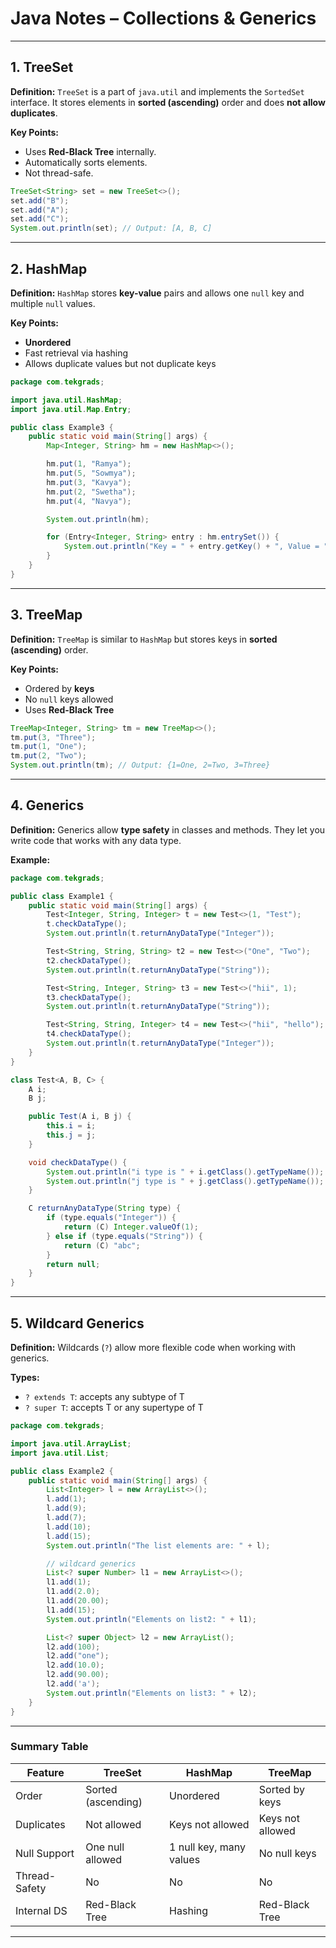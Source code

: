 

# Java Notes – Collections & Generics

---

## 1. **TreeSet**

**Definition:**
`TreeSet` is a part of `java.util` and implements the `SortedSet` interface. It stores elements in **sorted (ascending)** order and does **not allow duplicates**.

**Key Points:**

* Uses **Red-Black Tree** internally.
* Automatically sorts elements.
* Not thread-safe.

```java
TreeSet<String> set = new TreeSet<>();
set.add("B");
set.add("A");
set.add("C");
System.out.println(set); // Output: [A, B, C]
```

---

## 2. **HashMap**

**Definition:**
`HashMap` stores **key-value** pairs and allows one `null` key and multiple `null` values.

**Key Points:**

* **Unordered**
* Fast retrieval via hashing
* Allows duplicate values but not duplicate keys

```java
package com.tekgrads;

import java.util.HashMap;
import java.util.Map.Entry;

public class Example3 {
    public static void main(String[] args) {
        Map<Integer, String> hm = new HashMap<>();

        hm.put(1, "Ramya");
        hm.put(5, "Sowmya");
        hm.put(3, "Kavya");
        hm.put(2, "Swetha");
        hm.put(4, "Navya");

        System.out.println(hm);

        for (Entry<Integer, String> entry : hm.entrySet()) {
            System.out.println("Key = " + entry.getKey() + ", Value = " + entry.getValue());
        }
    }
}
```

---

## 3. **TreeMap**

**Definition:**
`TreeMap` is similar to `HashMap` but stores keys in **sorted (ascending)** order.

**Key Points:**

* Ordered by **keys**
* No `null` keys allowed
* Uses **Red-Black Tree**

```java
TreeMap<Integer, String> tm = new TreeMap<>();
tm.put(3, "Three");
tm.put(1, "One");
tm.put(2, "Two");
System.out.println(tm); // Output: {1=One, 2=Two, 3=Three}
```

---

## 4. **Generics**

**Definition:**
Generics allow **type safety** in classes and methods. They let you write code that works with any data type.

**Example:**

```java
package com.tekgrads;

public class Example1 {
    public static void main(String[] args) {
        Test<Integer, String, Integer> t = new Test<>(1, "Test");
        t.checkDataType();
        System.out.println(t.returnAnyDataType("Integer"));

        Test<String, String, String> t2 = new Test<>("One", "Two");
        t2.checkDataType();
        System.out.println(t.returnAnyDataType("String"));

        Test<String, Integer, String> t3 = new Test<>("hii", 1);
        t3.checkDataType();
        System.out.println(t.returnAnyDataType("String"));

        Test<String, String, Integer> t4 = new Test<>("hii", "hello");
        t4.checkDataType();
        System.out.println(t.returnAnyDataType("Integer"));
    }
}

class Test<A, B, C> {
    A i;
    B j;

    public Test(A i, B j) {
        this.i = i;
        this.j = j;
    }

    void checkDataType() {
        System.out.println("i type is " + i.getClass().getTypeName());
        System.out.println("j type is " + j.getClass().getTypeName());
    }

    C returnAnyDataType(String type) {
        if (type.equals("Integer")) {
            return (C) Integer.valueOf(1);
        } else if (type.equals("String")) {
            return (C) "abc";
        }
        return null;
    }
}
```

---

## 5. **Wildcard Generics**

**Definition:**
Wildcards (`?`) allow more flexible code when working with generics.

**Types:**

* `? extends T`: accepts any subtype of T
* `? super T`: accepts T or any supertype of T

```java
package com.tekgrads;

import java.util.ArrayList;
import java.util.List;

public class Example2 {
    public static void main(String[] args) {
        List<Integer> l = new ArrayList<>();
        l.add(1);
        l.add(9);
        l.add(7);
        l.add(10);
        l.add(15);
        System.out.println("The list elements are: " + l);

        // wildcard generics
        List<? super Number> l1 = new ArrayList<>();
        l1.add(1);
        l1.add(2.0);
        l1.add(20.00);
        l1.add(15);
        System.out.println("Elements on list2: " + l1);

        List<? super Object> l2 = new ArrayList();
        l2.add(100);
        l2.add("one");
        l2.add(10.0);
        l2.add(90.00);
        l2.add('a');
        System.out.println("Elements on list3: " + l2);
    }
}
```

---

### Summary Table

| Feature       | TreeSet            | HashMap                 | TreeMap          |
| ------------- | ------------------ | ----------------------- | ---------------- |
| Order         | Sorted (ascending) | Unordered               | Sorted by keys   |
| Duplicates    | Not allowed        | Keys not allowed        | Keys not allowed |
| Null Support  | One null allowed   | 1 null key, many values | No null keys     |
| Thread-Safety | No                 | No                      | No               |
| Internal DS   | Red-Black Tree     | Hashing                 | Red-Black Tree   |

---

